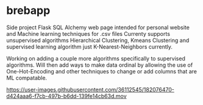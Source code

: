 # brebapp
Side project 
Flask SQL Alchemy web page intended for personal website and Machine learning techniques for .csv files
Currenty supports unsupervised algorithms Hierarchical Clustering, Kmeans Clustering and supervised learning algorithm just K-Nearest-Neighbors currently.

Working on adding a couple more algorithms specifically to supervised algorithms. Will then add ways to make data ordinal by allowing the use of One-Hot-Encoding and other techniques to change or add columns that are ML compatable. 

https://user-images.githubusercontent.com/36112545/182076470-d424aaa6-f7cb-497b-b6dd-139fe14cb63d.mov



